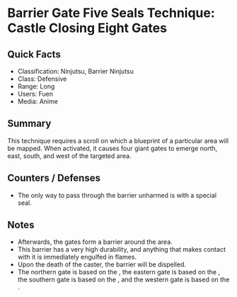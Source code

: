 # Barrier Gate Five Seals Technique: Castle Closing Eight Gates

## Quick Facts
- Classification: Ninjutsu, Barrier Ninjutsu
- Class: Defensive
- Range: Long
- Users: Fuen
- Media: Anime

## Summary
This technique requires a scroll on which a blueprint of a particular area will be mapped. When activated, it causes four giant gates to emerge north, east, south, and west of the targeted area.

## Counters / Defenses
- The only way to pass through the barrier unharmed is with a special seal.

## Notes
- Afterwards, the gates form a barrier around the area.
- This barrier has a very high durability, and anything that makes contact with it is immediately engulfed in flames.
- Upon the death of the caster, the barrier will be dispelled.
- The northern gate is based on the , the eastern gate is based on the , the southern gate is based on the , and the western gate is based on the .
